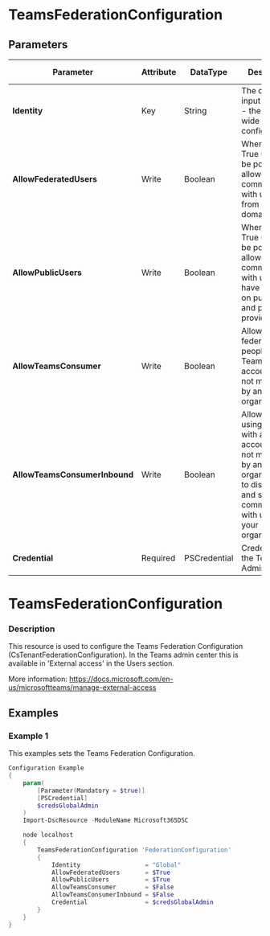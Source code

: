 ﻿# TeamsFederationConfiguration

## Parameters

| Parameter | Attribute | DataType | Description | Allowed Values |
| --- | --- | --- | --- | --- |
| **Identity** | Key | String | The only valid input is Global - the tenant wide configuration |Global|
| **AllowFederatedUsers** | Write | Boolean | When set to True users will be potentially allowed to communicate with users from other domains. ||
| **AllowPublicUsers** | Write | Boolean | When set to True users will be potentially allowed to communicate with users who have accounts on public IM and presence providers. ||
| **AllowTeamsConsumer** | Write | Boolean | Allows federation with people using Teams with an account that's not managed by an organization. ||
| **AllowTeamsConsumerInbound** | Write | Boolean | Allows people using Teams with an account that's not managed by an organization, to discover and start communication with users in your organization. ||
| **Credential** | Required | PSCredential | Credentials of the Teams Admin ||

# TeamsFederationConfiguration

### Description

This resource is used to configure the Teams Federation Configuration (CsTenantFederationConfiguration).
In the Teams admin center this is available in 'External access' in the Users section.

More information: https://docs.microsoft.com/en-us/microsoftteams/manage-external-access

## Examples

### Example 1

This examples sets the Teams Federation Configuration.

```powershell
Configuration Example
{
    param(
        [Parameter(Mandatory = $true)]
        [PSCredential]
        $credsGlobalAdmin
    )
    Import-DscResource -ModuleName Microsoft365DSC

    node localhost
    {
        TeamsFederationConfiguration 'FederationConfiguration'
        {
            Identity                  = "Global"
            AllowFederatedUsers       = $True
            AllowPublicUsers          = $True
            AllowTeamsConsumer        = $False
            AllowTeamsConsumerInbound = $False
            Credential                = $credsGlobalAdmin
        }
    }
}
```

